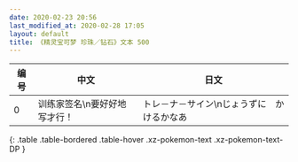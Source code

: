 ```yaml
---
date: 2020-02-23 20:56
last_modified_at: 2020-02-28 17:05
layout: default
title: 《精灵宝可梦 珍珠／钻石》文本 500
---
```

| 编号 | 中文 | 日文 |
| ---- | ---- | ---- |
| 0 | 训练家签名\n要好好地写才行！ | トレ－ナ－サイン\nじょうずに　かけるかなあ |
{: .table .table-bordered .table-hover .xz-pokemon-text .xz-pokemon-text-DP }